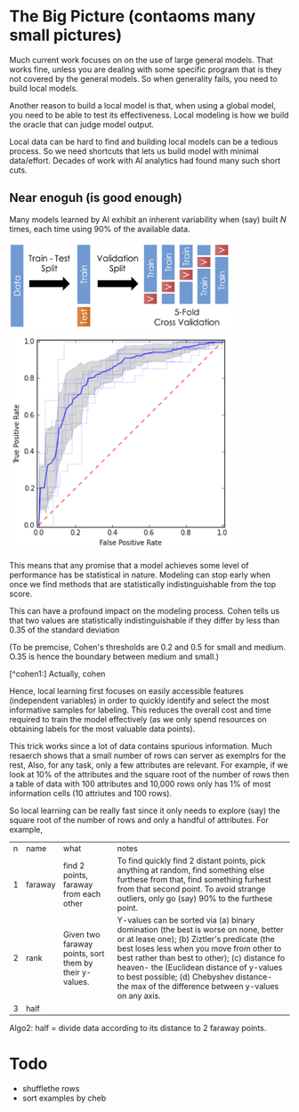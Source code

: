 # The Big Picture (contaoms many small pictures)

Much current work focuses on on the use of large general models.  That
works fine, unless you are dealing with some specific
program that is they not
covered by the general models.
So 
when generality fails, you need to build local models.

Another reason to build a local model is that, when using a global model,
you need to be able to test its effectiveness. Local modeling is how
we build the oracle that 
can judge model output. 

Local data
can be hard to find and building local models can be a tedious process.
So we need shortcuts that lets us build model with minimal data/effort.
Decades of work with AI analytics  had found many such short cuts.

## Near enoguh (is good enough)

Many models learned by AI exhibit
  an inherent variability  when (say)  built $N$ times, each time using 90% of 
  the available data. 

<img width=400 src="img/train_test_split.png">

<img width=400 src="img/crossval.png">
 

This means that any promise that a model achieves
  some level of performance has be statistical in nature. Modeling
  can stop early when once we find methods that
  are statistically indistinguishable    from the top score.

This can have a profound impact on the modeling process. Cohen tells us that
two values are statistically indistinguishable if they differ by less than 0.35 of the standard deviation

(To be premcise, Cohen's thresholds are 0.2 and 0.5 for small and medium. O.35 is hence the boundary between medium and small.)
 

[^cohen1:] Actually, cohen

Hence, local learning first focuses  on
easily accessible features (independent variables) in order to
quickly identify and select the most informative samples for labeling.
This reduces the overall cost and time required to train the model
effectively (as we only spend resources on obtaining labels for the
most valuable data points).

This trick works since a lot of data contains spurious information.
Much resaerch shows that a small number of rows can server as
exemplrs for the rest, Also, for any task, only a few attributes
are relevant. For example, if we look at 10% of the attributes
and the square root of the number of rows then a table of data with
100 attributes and 10,000 rows only has  1% of most information
cells (10 attriutes and 100 rows).

So local learning can be really fast since it only needs
to explore (say) the square root
of the number of rows and only a handful of attributes. For example,

<table>
<tr><td> n <td> name <td> what <td> notes </tr>
<tr><td> 1
<td> faraway
<td> find 2 points, faraway from each other 
<td> To find quickly find 2 distant points, pick anything at random, 
     find something else furthese from that,
     find something furhest from that second point.
     To avoid strange outliers, only go (say) 90% to the furthese point. </tr>
<tr><td> 2
<td> rank
<td> Given two faraway points, sort them by their y-values.
<td> Y-values can be sorted via 
     (a) binary domination 
         (the best is worse on none, better or at lease one);
     (b) Ziztler's predicate (the best loses less when you move 
         from other to best rather than best to other);
     (c) distance fo heaven- the (Euclidean distance of y-values to
         best possible;
     (d) Chebyshev distance- the max of the difference between y-values on any axis.</tr>
<tr><td> 3
<td> half
<td> 
</table>


Algo2: half = divide data according to its distance to 2 faraway points.

# Todo

- shufflethe rows
- sort examples by cheb
